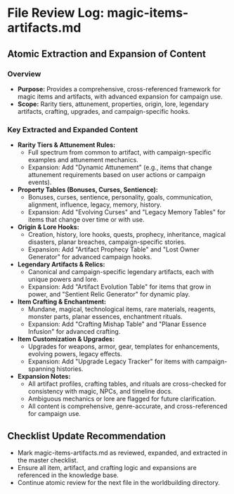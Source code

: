 # File Review Log: magic-items-artifacts.md

## Atomic Extraction and Expansion of Content

### Overview
- **Purpose:** Provides a comprehensive, cross-referenced framework for magic items and artifacts, with advanced expansion for campaign use.
- **Scope:** Rarity tiers, attunement, properties, origin, lore, legendary artifacts, crafting, upgrades, and campaign-specific hooks.

### Key Extracted and Expanded Content
- **Rarity Tiers & Attunement Rules:**
  - Full spectrum from common to artifact, with campaign-specific examples and attunement mechanics.
  - Expansion: Add "Dynamic Attunement" (e.g., items that change attunement requirements based on user actions or campaign events).
- **Property Tables (Bonuses, Curses, Sentience):**
  - Bonuses, curses, sentience, personality, goals, communication, alignment, influence, legacy, memory, history.
  - Expansion: Add "Evolving Curses" and "Legacy Memory Tables" for items that change over time or with use.
- **Origin & Lore Hooks:**
  - Creation, history, lore hooks, quests, prophecy, inheritance, magical disasters, planar breaches, campaign-specific stories.
  - Expansion: Add "Artifact Prophecy Table" and "Lost Owner Generator" for advanced campaign hooks.
- **Legendary Artifacts & Relics:**
  - Canonical and campaign-specific legendary artifacts, each with unique powers and lore.
  - Expansion: Add "Artifact Evolution Table" for items that grow in power, and "Sentient Relic Generator" for dynamic play.
- **Item Crafting & Enchantment:**
  - Mundane, magical, technological items, rare materials, reagents, monster parts, planar essences, enchantment rituals.
  - Expansion: Add "Crafting Mishap Table" and "Planar Essence Infusion" for advanced crafting.
- **Item Customization & Upgrades:**
  - Upgrades for weapons, armor, gear, templates for enhancements, evolving powers, legacy effects.
  - Expansion: Add "Upgrade Legacy Tracker" for items with campaign-spanning histories.
- **Expansion Notes:**
  - All artifact profiles, crafting tables, and rituals are cross-checked for consistency with magic, NPCs, and timeline docs.
  - Ambiguous mechanics or lore are flagged for future clarification.
  - All content is comprehensive, genre-accurate, and cross-referenced for campaign use.

## Checklist Update Recommendation
- Mark magic-items-artifacts.md as reviewed, expanded, and extracted in the master checklist.
- Ensure all item, artifact, and crafting logic and expansions are referenced in the knowledge base.
- Continue atomic review for the next file in the worldbuilding directory.
